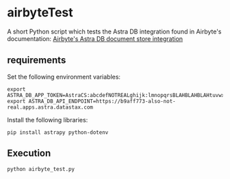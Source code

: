 # airbyteTest

A short Python script which tests the Astra DB integration found in Airbyte's documentation: [Airbyte's Astra DB document store integration](https://docs.haystack.deepset.ai/v2.0/docs/astradocumentstore)

## requirements

Set the following environment variables:
```
export ASTRA_DB_APP_TOKEN=AstraCS:abcdefNOTREALghijk:lmnopqrsBLAHBLAHBLAHtuvwxyz
export ASTRA_DB_API_ENDPOINT=https://b9aff773-also-not-real.apps.astra.datastax.com
```

Install the following libraries:
```
pip install astrapy python-dotenv
```

## Execution
```
python airbyte_test.py
```